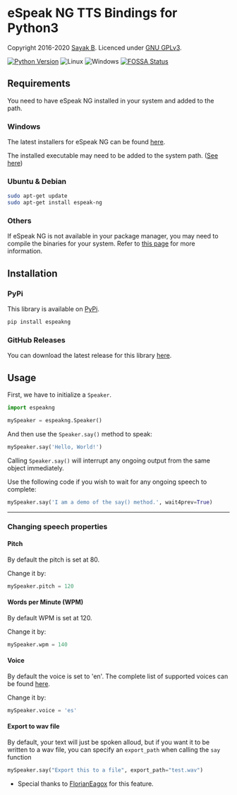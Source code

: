 # eSpeak NG TTS Bindings for Python3

Copyright 2016-2020 [Sayak B](https://sayakb.com/). Licenced under
[GNU GPLv3](https://opensource.org/licenses/GPL-3.0).

[![Python Version](https://img.shields.io/badge/Python-3-brightgreen.svg)](https://www.python.org/download/releases/3.0/)
![Linux](https://img.shields.io/badge/-Linux-brightgreen.svg)
![Windows](https://img.shields.io/badge/-Windows-brightgreen.svg)
[![FOSSA Status](https://app.fossa.com/api/projects/git%2Bgithub.com%2Fsayak-brm%2Fespeakng-python.svg?type=shield)](https://app.fossa.com/projects/git%2Bgithub.com%2Fsayak-brm%2Fespeakng-python?ref=badge_shield)

## Requirements

You need to have eSpeak NG installed in your system and added to the path.

### Windows

The latest installers for eSpeak NG can be found [here](https://github.com/espeak-ng/espeak-ng/releases/latest).

The installed executable may need to be added to the system path.
([See here](https://www.howtogeek.com/118594/how-to-edit-your-system-path-for-easy-command-line-access/))

### Ubuntu & Debian

```bash
sudo apt-get update
sudo apt-get install espeak-ng
```

### Others

If eSpeak NG is not available in your package manager, you may need to compile
the binaries for your system. Refer to
[this page](https://github.com/espeak-ng/espeak-ng/blob/master/docs/building.md)
for more information.

## Installation

### PyPi

This library is available on [PyPi](https://pypi.org/project/espeakng/).

```sh
pip install espeakng
```

### GitHub Releases

You can download the latest release for this library [here](https://github.com/sayak-brm/espeakng-python/releases/latest).

## Usage

First, we have to initialize a `Speaker`.

```python
import espeakng

mySpeaker = espeakng.Speaker()
```

And then use the `Speaker.say()` method to speak:

```python
mySpeaker.say('Hello, World!')
```

Calling `Speaker.say()` will interrupt any ongoing output from the same object
immediately.

Use the following code if you wish to wait for any ongoing speech to complete:

```python
mySpeaker.say('I am a demo of the say() method.', wait4prev=True)
```

---

### Changing speech properties

#### Pitch

By default the pitch is set at 80.

Change it by:

```python
mySpeaker.pitch = 120
```

#### Words per Minute (WPM)

By default WPM is set at 120.

Change it by:

```python
mySpeaker.wpm = 140
```

#### Voice

By default the voice is set to 'en'. The complete list of supported voices can
be found
[here](https://github.com/espeak-ng/espeak-ng/blob/master/docs/languages.md).

Change it by:

```python
mySpeaker.voice = 'es'
```

#### Export to wav file

By default, your text will just be spoken alloud, but if you want it to be written to a wav file, you can specify an `export_path` when calling the `say` function

```python
mySpeaker.say("Export this to a file", export_path="test.wav")
```

- Special thanks to [FlorianEagox](https://github.com/FlorianEagox) for this feature.
